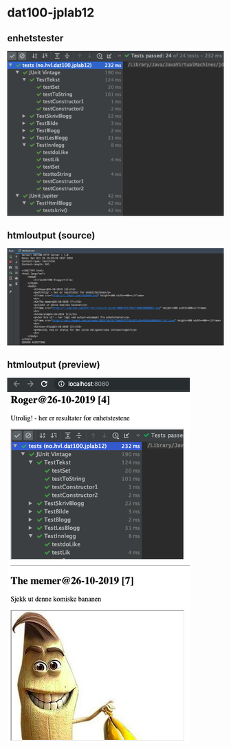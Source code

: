 # dat100-jplab12

## enhetstester
![enhetstester](https://github.com/dat100hib/dat100-programmering-12-2019-h577692/blob/master/results/enhetstester.png?raw=true)

## htmloutput (source)
![htmloutput](https://github.com/dat100hib/dat100-programmering-12-2019-h577692/blob/master/results/htmloutput.png?raw=true)

## htmloutput (preview)
![htmlpreview](https://github.com/dat100hib/dat100-programmering-12-2019-h577692/blob/master/results/htmlpreview.png?raw=true)
